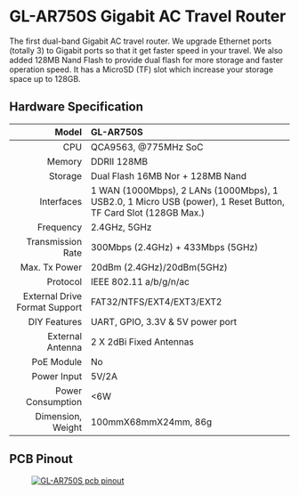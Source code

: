 #  GL-AR750S Gigabit AC Travel Router

The first dual-band Gigabit AC travel router. We upgrade Ethernet ports (totally 3) to Gigabit ports so that it get faster speed in your travel. We also added 128MB Nand Flash to provide dual flash for more storage and faster operation speed. It has a MicroSD (TF) slot which increase your storage space up to 128GB. 

## Hardware Specification

|                         Model | GL-AR750S                                                    |
| ----------------------------: | :----------------------------------------------------------- |
|                           CPU | QCA9563, @775MHz SoC                                         |
|                        Memory | DDRII 128MB                                                  |
|                       Storage | Dual Flash 16MB Nor + 128MB Nand                             |
|                    Interfaces | 1 WAN (1000Mbps), 2 LANs (1000Mbps), 1 USB2.0, 1 Micro USB (power), 1 Reset Button, TF Card Slot (128GB Max.) |
|                     Frequency | 2.4GHz, 5GHz                                                 |
|             Transmission Rate | 300Mbps (2.4GHz) + 433Mbps (5GHz)                            |
|                 Max. Tx Power | 20dBm (2.4GHz)/20dBm(5GHz)                                   |
|                      Protocol | IEEE 802.11 a/b/g/n/ac                                       |
| External Drive Format Support | FAT32/NTFS/EXT4/EXT3/EXT2                                    |
|                  DIY Features | UART, GPIO, 3.3V & 5V power port                             |
|              External Antenna | 2 X 2dBi Fixed Antennas                                      |
|                    PoE Module | No                                                           |
|                   Power Input | 5V/2A                                                        |
|             Power Consumption | <6W                                                          |
|             Dimension, Weight | 100mmX68mmX24mm, 86g                                         |

## PCB Pinout

<div class="gl-lightbox" itemscope itemtype="http://schema.org/ImageGallery">
  <figure itemprop="associatedMedia" itemscope itemtype="http://schema.org/ImageObject">
    <a href="https://static.gl-inet.com/docs/en/3/hardware/ar750s/AR750S-V1.0-PINOUT-01.jpg" itemprop="contentUrl" data-size="1126x1066">
      <img src="https://static.gl-inet.com/docs/en/3/hardware/ar750s/AR750S-V1.0-PINOUT-01.jpg" itemprop="thumbnail" alt="GL-AR750S pcb pinout" loading="lazy" />
    </a>
  </figure>
</div>
